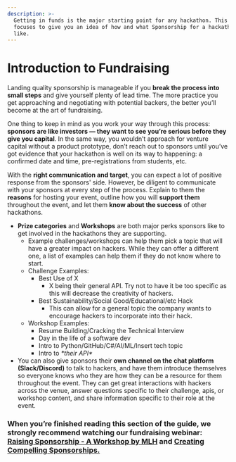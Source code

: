```yaml
---
description: >-
  Getting in funds is the major starting point for any hackathon. This article
  focuses to give you an idea of how and what Sponsorship for a hackathon looks
  like.
---
```


# Introduction to Fundraising

Landing quality sponsorship is manageable if you **break the process into small steps** and give yourself plenty of lead time. The more practice you get approaching and negotiating with potential backers, the better you’ll become at the art of fundraising.

One thing to keep in mind as you work your way through this process: **sponsors are like investors — they want to see you’re serious before they give you capital**. In the same way, you wouldn’t approach for venture capital without a product prototype, don’t reach out to sponsors until you’ve got evidence that your hackathon is well on its way to happening: a confirmed date and time, pre-registrations from students, etc.

With the **right communication and target**, you can expect a lot of positive response from the sponsors' side. However, be diligent to communicate with your sponsors at every step of the process. Explain to them the **reasons** for hosting your event, outline how you will **support them** throughout the event, and let them **know about the success** of other hackathons.

* **Prize categories** and **Workshops** are both major perks sponsors like to get involved in the hackathons they are supporting. &#x20;
  * Example challenges/workshops can help them pick a topic that will have a greater impact on hackers. While they can offer a different one, a list of examples can help them if they do not know where to start.&#x20;
  * Challenge Examples:
    * Best Use of X &#x20;
      * X being their general API. Try not to have it be too specific as this will decrease the creativity of hackers.&#x20;
    * Best Sustainability/Social Good/Educational/etc Hack
      * This can allow for a general topic the company wants to encourage hackers to incorporate into their hack.
  * Workshop Examples:
    * Resume Building/Cracking the Technical Interview
    * Day in the life of a software dev
    * Intro to Python/GitHub/C#/AI/ML/Insert tech topic
    * Intro to _\*their API\*_
* You can also give sponsors their **own channel on the chat platform (Slack/Discord)** to talk to hackers, and have them introduce themselves so everyone knows who they are how they can be a resource for them throughout the event. They can get great interactions with hackers across the venue, answer questions specific to their challenge, apis, or workshop content, and share information specific to their role at the event.&#x20;

### When you’re finished reading this section of the guide, we strongly recommend watching our fundraising webinar: [Raising Sponsorship - A Workshop by MLH](https://www.youtube.com/watch?v=QI9NVe2wA5w) and [Creating Compelling Sponsorships. ](https://www.youtube.com/watch?v=W9miqQzxT-0)
